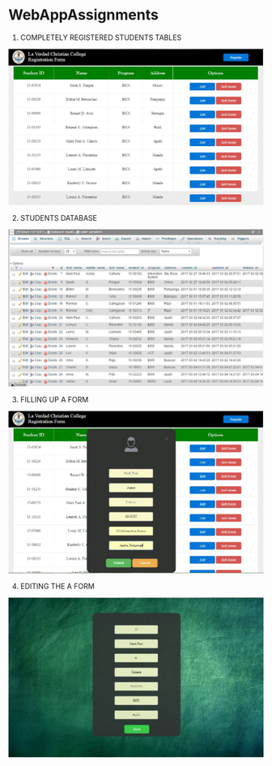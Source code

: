 # WebAppAssignments

1. COMPLETELY REGISTERED STUDENTS TABLES 

![alt](Screenshots/front.JPG)

2. STUDENTS DATABASE

![alt](Screenshots/db.JPG)

3. FILLING UP A FORM

![alt](Screenshots/registration.JPG)

4. EDITING THE A FORM

![alt](Screenshots/edit.JPG)
